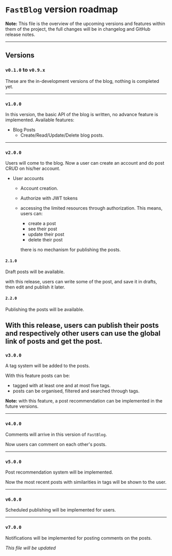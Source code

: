 # `FastBlog` version roadmap

**Note:** This file is the overview of the upcoming versions
and features within them of the project,
the full changes will be in changelog and GitHub release notes.

----
## Versions
### `v0.1.0` to `v0.9.x`
These are the in-development versions of the blog, nothing is completed yet.

----
### `v1.0.0`
In this version, the basic API of the blog is written, no advance feature is implemented.
Available features:
- Blog Posts
  - Create/Read/Update/Delete blog posts.


----
### `v2.0.0`
Users will come to the blog. Now a user can create an account and do post CRUD on his/her account.
- User accounts
  - Account creation.
  - Authorize with JWT tokens
  - accessing the limited resources through authorization.
    This means, users can:
      - create a post
      - see their post
      - update their post
      - delete their post

       there is no mechanism for publishing the posts.

#### `2.1.0`
Draft posts will be available.

with this release, users can write some of the post,
and save it in drafts, then edit and publish it later.

#### `2.2.0`
Publishing the posts will be available.

With this release, users can publish their posts and
respectively other users can use the global link of posts
and get the post.
----
### `v3.0.0`
A tag system will be added to the posts.

With this feature posts can be:
- tagged with at least one and at most five tags.
- posts can be organised, filtered and searched through tags.

**Note:** with this feature, a post recommendation can be implemented in the future versions.

----
### `v4.0.0`
Comments will arrive in this version of `FastBlog`.

Now users can comment on each other's posts.

----
### `v5.0.0`
Post recommendation system will be implemented.

Now the most recent posts with similarities in tags will be shown to the user.

----

### `v6.0.0`
Scheduled publishing will be implemented for users.


----
### `v7.0.0`
Notifications will be implemented for posting comments on the posts.


_This file will be updated_
